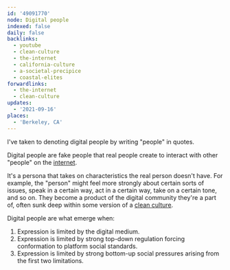 ```yaml
---
id: '49091770'
node: Digital people
indexed: false
daily: false
backlinks:
  - youtube
  - clean-culture
  - the-internet
  - california-culture
  - a-societal-precipice
  - coastal-elites
forwardlinks:
  - the-internet
  - clean-culture
updates:
  - '2021-09-16'
places:
  - 'Berkeley, CA'
---
```

I've taken to denoting digital people by writing "people" in quotes.

Digital people are fake people that real people create to interact with other "people" on the [internet](the-internet.md). 

It's a persona that takes on characteristics the real person doesn't have. For example, the "person" might feel more strongly about certain sorts of issues, speak in a certain way, act in a certain way, take on a certain tone, and so on. They become a product of the digital community they're a part of, often sunk deep within some version of a [clean culture](clean-culture.md). 

Digital people are what emerge when:

1. Expression is limited by the digital medium.
2. Expression is limited by strong top-down regulation forcing conformation to platform social standards. 
3. Expression is limited by strong bottom-up social pressures arising from the first two limitations.
